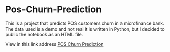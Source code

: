 # Pos-Churn-Prediction
This is a project that predicts POS customers churn in a microfinance bank. The data used is a demo and not real
It is written in Python, but I decided to public the notebook as an HTML file.

View in this link address
 <a href="https://glitzabeth.github.io/Pos-Churn-Prediction/">POS Churn Prediction</a>

